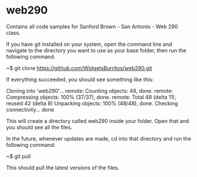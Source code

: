 web290
=============

Contains all code samples for Sanford Brown - San Antonio - Web 290 class.

If you have git installed on your system, open the command line and navigate to the directory you want to
use as your base folder, then run the following command.

~$ git clone https://github.com/WidgetsBurritos/web290.git

If everything succeeded, you should see something like this:

Cloning into 'web290'...
remote: Counting objects: 48, done.
remote: Compressing objects: 100% (37/37), done.
remote: Total 48 (delta 11), reused 42 (delta 8)
Unpacking objects: 100% (48/48), done.
Checking connectivity... done

This will create a directory called web290 inside your folder.  Open that and you should see all the files.

In the future, whenever updates are made, cd into that directory and run the following command:

~$ git pull

This should pull the latest versions of the files.


